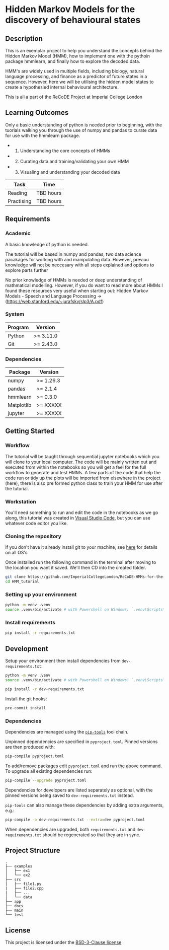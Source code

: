 <!-- Your Project title, make it sound catchy! -->

# Hidden Markov Models for the discovery of behavioural states

<!-- Provide a short description to your project -->

## Description

This is an exemplar project to help you understand the concepts behind the Hidden Markov Model (HMM), how to implement 
one with the pythoin package hmmlearn, and finally how to explore the decoded data. 

HMM's are widely used in multiple fields, including biology, natural language processing, and finance as a predictor
of future states in a sequence. However, here we will be utilising the hidden model states to create a hypothesied
internal behavioural architecture.

This is all a part of the ReCoDE Project at Imperial College London

<!-- What should the students going through your exemplar learn -->

## Learning Outcomes

Only a basic understanding of python is needed prior to beginning, with the tuorials walking you through the 
use of numpy and pandas to curate data for use with the hmmlearn package.

- 1. Understanding the core concepts of HMMs
- 2. Curating data and training/validating your own HMM
- 3. Visualing and understanding your decoded data

| Task       | Time    |
| ---------- | ------- |
| Reading    | TBD hours |
| Practising | TBD hours |

## Requirements

### Academic

A basic knowledge of python is needed.

The tutorial will be based in numpy and pandas, two data science pacakages for working with and manipulating data.
However, previou knowledge will not be neccesary with all steps explained and options to explore parts further

No prior knowledge of HMMs is needed or deep understanding of mathmatical modelling. However, if you do want to read more about 
HMMs I found these resources very useful when starting out:
Hidden Markov Models - Speech and Language Processing  -> (https://web.stanford.edu/~jurafsky/slp3/A.pdf)


### System

| Program                  | Version                  |
| ------------------------ | ------------------------ |
| Python                   | >= 3.11.0                |
| Git                      | >= 2.43.0             



### Dependencies

| Package                  | Version                  |
| ------------------------ | ------------------------ |
| numpy                    | >= 1.26.3                |
| pandas                   | >= 2.1.4                 |
| hmmlearn                 | >= 0.3.0                 |
| Matplotlib               | >= XXXXX
| jupyter                  | >= XXXXX                 |


## Getting Started

### Workflow

The tutorial will be taught through sequential jupyter notebooks which you will clone to your local computer.
The code will be mainly written out and executed from within the notebooks so you will get a feel for the full workflow to generate
and test HMMs. A few parts of the code that help the code run or tidy up the plots will be imported from elsewhere in the project (here),
there is also pre formed python class to train your HMM for use after the tutorial.

### Workstation

You'll need something to run and edit the code in the notebooks as we go along, this tutorial was created in [Visual Studio Code](https://code.visualstudio.com/),
but you can use whatever code editor you like.

### Cloning the repository

If you don't have it already install git to your machine, see [here](https://git-scm.com/book/en/v2/Getting-Started-Installing-Git) for details on all OS's 

Once installed run the following command in the terminal after moving to the location you want it saved. We'll then CD into the created folder.

```bash
git clone https://github.com/ImperialCollegeLondon/ReCoDE-HMMs-for-the-discovery-of-behavioural-states.git HMM_tutorial
cd HMM_tutorial
```

### Setting up your environment

```bash
python -m venv .venv
source .venv/bin/activate # with Powershell on Windows: `.venv\Scripts\Activate.ps1`
```

### Install requirements

```bash
pip install -r requirements.txt
```

## Development
Setup your environment then install dependencies from `dev-requirements.txt`:

```bash
python -m venv .venv
source .venv/bin/activate # with Powershell on Windows: `.venv\Scripts\Activate.ps1`
```

```bash
pip install -r dev-requirements.txt
```

Install the git hooks:

```bash
pre-commit install
```

### Dependencies

Dependencies are managed using the [`pip-tools`] tool chain.

Unpinned dependencies are specified in `pyproject.toml`. Pinned versions are
then produced with:

```sh
pip-compile pyproject.toml
```

To add/remove packages edit `pyproject.toml` and run the above command. To
upgrade all existing dependencies run:

```sh
pip-compile --upgrade pyproject.toml
```

Dependencies for developers are listed separately as optional, with the pinned versions
being saved to `dev-requirements.txt` instead.

`pip-tools` can also manage these dependencies by adding extra arguments, e.g.:

```sh
pip-compile -o dev-requirements.txt --extra=dev pyproject.toml
```

When dependencies are upgraded, both `requirements.txt` and `dev-requirements.txt`
should be regenerated so that they are in sync.

[`pip-tools`]: https://github.com/jazzband/pip-tools



## Project Structure

```log
.
├── examples
│   ├── ex1
│   └── ex2
├── src
|   ├── file1.py
|   ├── file2.cpp
|   ├── ...
│   └── data
├── app
├── docs
├── main
└── test
```

<!-- Change this to your License. Make sure you have added the file on GitHub -->

## License

This project is licensed under the [BSD-3-Clause license](LICENSE.md)

